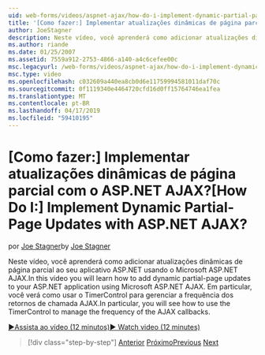 ```yaml
---
uid: web-forms/videos/aspnet-ajax/how-do-i-implement-dynamic-partial-page-updates-with-aspnet-ajax
title: '[Como fazer:] Implementar atualizações dinâmicas de página parcial com o ASP.NET AJAX? | Microsoft Docs'
author: JoeStagner
description: Neste vídeo, você aprenderá como adicionar atualizações dinâmicas de página parcial ao seu aplicativo ASP.NET usando o Microsoft ASP.NET AJAX. Em particular, você verá como faço para...
ms.author: riande
ms.date: 01/25/2007
ms.assetid: 7559a912-2753-4866-a140-a4c6cefee00c
msc.legacyurl: /web-forms/videos/aspnet-ajax/how-do-i-implement-dynamic-partial-page-updates-with-aspnet-ajax
msc.type: video
ms.openlocfilehash: c032609a440ea8cb0d6e11759994581011daf70c
ms.sourcegitcommit: 0f1119340e4464720cfd16d0ff15764746ea1fea
ms.translationtype: MT
ms.contentlocale: pt-BR
ms.lasthandoff: 04/17/2019
ms.locfileid: "59410195"
---
```

# <a name="how-do-i-implement-dynamic-partial-page-updates-with-aspnet-ajax"></a><span data-ttu-id="e7ab4-105">[Como fazer:] Implementar atualizações dinâmicas de página parcial com o ASP.NET AJAX?</span><span class="sxs-lookup"><span data-stu-id="e7ab4-105">[How Do I:] Implement Dynamic Partial-Page Updates with ASP.NET AJAX?</span></span>

<span data-ttu-id="e7ab4-106">por [Joe Stagner](https://github.com/JoeStagner)</span><span class="sxs-lookup"><span data-stu-id="e7ab4-106">by [Joe Stagner](https://github.com/JoeStagner)</span></span>

<span data-ttu-id="e7ab4-107">Neste vídeo, você aprenderá como adicionar atualizações dinâmicas de página parcial ao seu aplicativo ASP.NET usando o Microsoft ASP.NET AJAX.</span><span class="sxs-lookup"><span data-stu-id="e7ab4-107">In this video you will learn how to add dynamic partial-page updates to your ASP.NET application using Microsoft ASP.NET AJAX.</span></span> <span data-ttu-id="e7ab4-108">Em particular, você verá como usar o TimerControl para gerenciar a frequência dos retornos de chamada AJAX.</span><span class="sxs-lookup"><span data-stu-id="e7ab4-108">In particular, you will see how to use the TimerControl to manage the frequency of the AJAX callbacks.</span></span>

[<span data-ttu-id="e7ab4-109">&#9654;Assista ao vídeo (12 minutos)</span><span class="sxs-lookup"><span data-stu-id="e7ab4-109">&#9654; Watch video (12 minutes)</span></span>](https://channel9.msdn.com/Blogs/ASP-NET-Site-Videos/how-do-i-implement-dynamic-partial-page-updates-with-aspnet-ajax)

> [!div class="step-by-step"]
> <span data-ttu-id="e7ab4-110">[Anterior](how-do-i-get-started-with-aspnet-ajax.md)
> [Próximo](how-do-i-make-client-side-network-callbacks-with-aspnet-ajax.md)</span><span class="sxs-lookup"><span data-stu-id="e7ab4-110">[Previous](how-do-i-get-started-with-aspnet-ajax.md)
[Next](how-do-i-make-client-side-network-callbacks-with-aspnet-ajax.md)</span></span>
